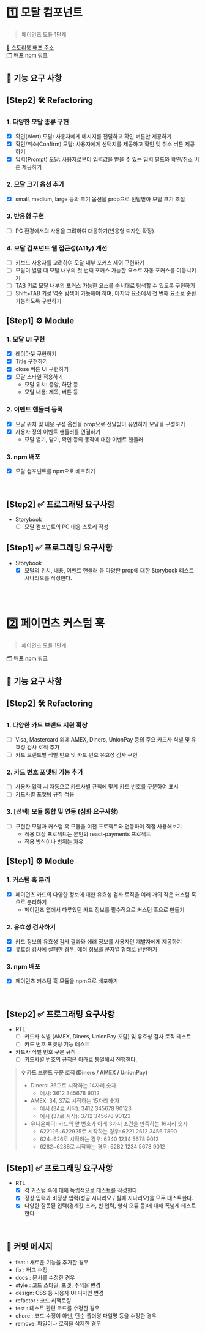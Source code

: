 # 1️⃣ 모달 컴포넌트

> 페이먼츠 모듈 1단계

[🎨 스토리북 배포 주소](https://6811b32435027dad59e3902b-hdzpptbvyn.chromatic.com/?path=/story/components-modal--center)  
[🗂️ 배포 npm 링크](https://www.npmjs.com/package/lumes_modal)

## 🎯 기능 요구 사항

## [Step2] 🛠️ Refactoring

### 1. 다양한 모달 종류 구현

- [x] 확인(Alert) 모달: 사용자에게 메시지를 전달하고 확인 버튼만 제공하기
- [x] 확인/취소(Confirm) 모달: 사용자에게 선택지를 제공하고 확인 및 취소 버튼 제공하기
- [x] 입력(Prompt) 모달: 사용자로부터 입력값을 받을 수 있는 입력 필드와 확인/취소 버튼 제공하기

### 2. 모달 크기 옵션 추가

- [x] small, medium, large 등의 크기 옵션을 prop으로 전달받아 모달 크기 조절

### 3. 반응형 구현

- [ ] PC 환경에서의 사용을 고려하여 대응하기(반응형 디자인 확장)

### 4. 모달 컴포넌트 웹 접근성(A11y) 개선

- [ ] 키보드 사용자를 고려하여 모달 내부 포커스 제어 구현하기
- [ ] 모달이 열릴 때 모달 내부의 첫 번째 포커스 가능한 요소로 자동 포커스를 이동시키기
- [ ] TAB 키로 모달 내부의 포커스 가능한 요소를 순서대로 탐색할 수 있도록 구현하기
- [ ] Shift+TAB 키로 역순 탐색이 가능해야 하며, 마지막 요소에서 첫 번째 요소로 순환 가능하도록 구현하기

## [Step1] ⚙️ Module

### 1. 모달 UI 구현

- [x] 레이아웃 구현하기
- [x] Title 구현하기
- [x] close 버튼 UI 구현하기
- [x] 모달 스타일 적용하기
    - 모달 위치: 중앙, 하단 등
    - 모달 내용: 제목, 버튼 등

### 2. 이벤트 핸들러 등록

- [x] 모달 위치 및 내용 구성 옵션을 prop으로 전달받아 유연하게 모달을 구성하기
- [x] 사용자 정의 이벤트 핸들러를 연결하기
    - 모달 열기, 닫기, 확인 등의 동작에 대한 이벤트 핸들러

### 3. npm 배포

- [x] 모달 컴포넌트를 npm으로 배포하기

<br>

## [Step2] ✅ 프로그래밍 요구사항

- Storybook
  - [ ] 모달 컴포넌트의 PC 대응 스토리 작성

## [Step1] ✅ 프로그래밍 요구사항

- Storybook
    - [x] 모달의 위치, 내용, 이벤트 핸들러 등 다양한 prop에 대한 Storybook 테스트 시나리오를 작성한다.

<br/>
<br/>

# 2️⃣ 페이먼츠 커스텀 훅

> 페이먼츠 모듈 1단계

[🗂️ 배포 npm 링크](https://www.npmjs.com/package/lume_hooks)

## 🎯 기능 요구 사항

## [Step2] 🛠️ Refactoring

### 1. 다양한 카드 브랜드 지원 확장

- [ ] Visa, Mastercard 외에 AMEX, Diners, UnionPay 등의 주요 카드사 식별 및 유효성 검사 로직 추가 
- [ ] 카드 브랜드별 식별 번호 및 카드 번호 유효성 검사 구현

### 2. 카드 번호 포맷팅 기능 추가

- [ ] 사용자 입력 시 자동으로 카드사별 규칙에 맞게 카드 번호를 구분하여 표시 
- [ ] 카드사별 포맷팅 규칙 적용

### 3. [선택] 모듈 통합 및 연동 (심화 요구사항)

- [ ] 구현한 모달과 커스텀 훅 모듈을 이전 프로젝트와 연동하여 직접 사용해보기
  - 적용 대상 프로젝트는 본인의 react-payments 프로젝트 
  - 적용 방식이나 범위는 자유

## [Step1] ⚙️ Module

### 1. 커스텀 훅 분리

- [x] 페이먼츠 카드의 다양한 정보에 대한 유효성 검사 로직을 여러 개의 작은 커스텀 훅으로 분리하기
    - 페이먼츠 앱에서 다루었던 카드 정보를 필수적으로 커스텀 훅으로 만들기

### 2. 유효성 검사하기

- [x] 카드 정보의 유효성 검사 결과와 에러 정보를 사용자인 개발자에게 제공하기
- [x] 유효성 검사에 실패한 경우, 에러 정보를 문자열 형태로 반환하기

### 3. npm 배포

- [x] 페이먼츠 커스텀 훅 모듈을 npm으로 배포하기

<br>

## [Step2] ✅ 프로그래밍 요구사항

- RTL
  - [ ] 카드사 식별 (AMEX, Diners, UnionPay 포함) 및 유효성 검사 로직 테스트
  - [ ] 카드 번호 포맷팅 기능 테스트

- 카드사 식별 번호 구분 규칙  
  - [ ] 카드사별 번호의 규칙은 아래로 통일해서 진행한다.

> **💡 카드 브랜드 구분 로직 (Diners / AMEX / UnionPay)**
> - Diners: 36으로 시작하는 14자리 숫자
>   - 예시: 3612 345678 9012
> - AMEX: 34, 37로 시작하는 15자리 숫자
>   - 예시 (34로 시작): 3412 345678 90123
>   - 예시 (37로 시작): 3712 345678 90123
> - 유니온페이: 카드의 앞 번호가 아래 3가지 조건을 만족하는 16자리 숫자
>   - 622126~622925로 시작하는 경우: 6221 2612 3456 7890
>   - 624~626로 시작하는 경우: 6240 1234 5678 9012
>   - 6282~6288로 시작하는 경우: 6282 1234 5678 9012

## [Step1] ✅ 프로그래밍 요구사항

- RTL
    - [x] 각 커스텀 훅에 대해 독립적으로 테스트를 작성한다.
    - [x] 정상 입력과 비정상 입력(성공 시나리오 / 실패 시나리오)을 모두 테스트한다.
    - [x] 다양한 잘못된 입력(경계값 초과, 빈 입력, 형식 오류 등)에 대해 폭넓게 테스트한다.

<br>

## 📝 커밋 메시지

- feat : 새로운 기능을 추가한 경우
- fix : 버그 수정
- docs : 문서를 수정한 경우
- style : 코드 스타일, 포멧, 주석을 변경
- design: CSS 등 사용자 UI 디자인 변경
- refactor : 코드 리팩토링
- test : 테스트 관련 코드를 수정한 경우
- chore : 코드 수정이 아닌, 단순 폴더명 파일명 등을 수정한 경우
- remove: 파일이나 로직을 삭제한 경우
